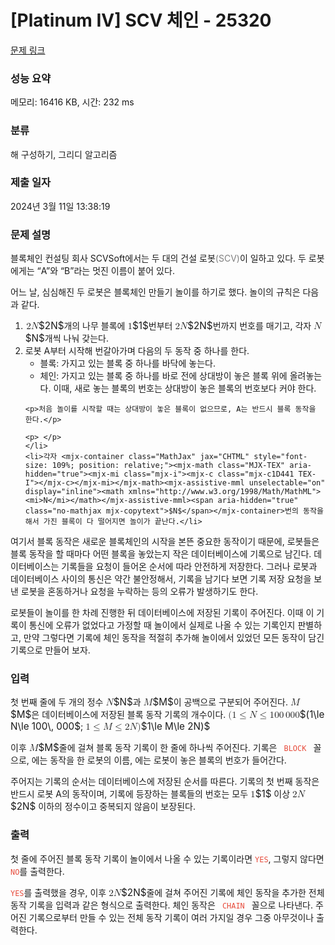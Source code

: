 # [Platinum IV] SCV 체인 - 25320 

[문제 링크](https://www.acmicpc.net/problem/25320) 

### 성능 요약

메모리: 16416 KB, 시간: 232 ms

### 분류

해 구성하기, 그리디 알고리즘

### 제출 일자

2024년 3월 11일 13:38:19

### 문제 설명

<p>블록체인 컨설팅 회사 SCVSoft에서는 두 대의 건설 로봇<span style="color: Gray">(SCV)</span>이 일하고 있다. 두 로봇에게는 “A”와 “B”라는 멋진 이름이 붙어 있다.</p>

<p>어느 날, 심심해진 두 로봇은 블록체인 만들기 놀이를 하기로 했다. 놀이의 규칙은 다음과 같다.</p>

<p> </p>

<ol>
	<li><mjx-container class="MathJax" jax="CHTML" style="font-size: 109%; position: relative;"> <mjx-math class="MJX-TEX" aria-hidden="true"><mjx-mn class="mjx-n"><mjx-c class="mjx-c32"></mjx-c></mjx-mn><mjx-mi class="mjx-i"><mjx-c class="mjx-c1D441 TEX-I"></mjx-c></mjx-mi></mjx-math><mjx-assistive-mml unselectable="on" display="inline"><math xmlns="http://www.w3.org/1998/Math/MathML"><mn>2</mn><mi>N</mi></math></mjx-assistive-mml><span aria-hidden="true" class="no-mathjax mjx-copytext">$2N$</span></mjx-container>개의 나무 블록에 <mjx-container class="MathJax" jax="CHTML" style="font-size: 109%; position: relative;"><mjx-math class="MJX-TEX" aria-hidden="true"><mjx-mn class="mjx-n"><mjx-c class="mjx-c31"></mjx-c></mjx-mn></mjx-math><mjx-assistive-mml unselectable="on" display="inline"><math xmlns="http://www.w3.org/1998/Math/MathML"><mn>1</mn></math></mjx-assistive-mml><span aria-hidden="true" class="no-mathjax mjx-copytext">$1$</span></mjx-container>번부터 <mjx-container class="MathJax" jax="CHTML" style="font-size: 109%; position: relative;"><mjx-math class="MJX-TEX" aria-hidden="true"><mjx-mn class="mjx-n"><mjx-c class="mjx-c32"></mjx-c></mjx-mn><mjx-mi class="mjx-i"><mjx-c class="mjx-c1D441 TEX-I"></mjx-c></mjx-mi></mjx-math><mjx-assistive-mml unselectable="on" display="inline"><math xmlns="http://www.w3.org/1998/Math/MathML"><mn>2</mn><mi>N</mi></math></mjx-assistive-mml><span aria-hidden="true" class="no-mathjax mjx-copytext">$2N$</span></mjx-container>번까지 번호를 매기고, 각자 <mjx-container class="MathJax" jax="CHTML" style="font-size: 109%; position: relative;"><mjx-math class="MJX-TEX" aria-hidden="true"><mjx-mi class="mjx-i"><mjx-c class="mjx-c1D441 TEX-I"></mjx-c></mjx-mi></mjx-math><mjx-assistive-mml unselectable="on" display="inline"><math xmlns="http://www.w3.org/1998/Math/MathML"><mi>N</mi></math></mjx-assistive-mml><span aria-hidden="true" class="no-mathjax mjx-copytext">$N$</span></mjx-container>개씩 나눠 갖는다.</li>
	<li>로봇 A부터 시작해 번갈아가며 다음의 두 동작 중 하나를 한다.
	<ul>
		<li>블록: 가지고 있는 블록 중 하나를 바닥에 놓는다.</li>
		<li>체인: 가지고 있는 블록 중 하나를 바로 전에 상대방이 놓은 블록 위에 올려놓는다. 이때, 새로 놓는 블록의 번호는 상대방이 놓은 블록의 번호보다 커야 한다.</li>
	</ul>

	<p>처음 놀이를 시작할 때는 상대방이 놓은 블록이 없으므로, A는 반드시 블록 동작을 한다.</p>

	<p> </p>
	</li>
	<li>각자 <mjx-container class="MathJax" jax="CHTML" style="font-size: 109%; position: relative;"><mjx-math class="MJX-TEX" aria-hidden="true"><mjx-mi class="mjx-i"><mjx-c class="mjx-c1D441 TEX-I"></mjx-c></mjx-mi></mjx-math><mjx-assistive-mml unselectable="on" display="inline"><math xmlns="http://www.w3.org/1998/Math/MathML"><mi>N</mi></math></mjx-assistive-mml><span aria-hidden="true" class="no-mathjax mjx-copytext">$N$</span></mjx-container>번의 동작을 해서 가진 블록이 다 떨어지면 놀이가 끝난다.</li>
</ol>

<p>여기서 블록 동작은 새로운 블록체인의 시작을 본뜬 중요한 동작이기 때문에, 로봇들은 블록 동작을 할 때마다 어떤 블록을 놓았는지 작은 데이터베이스에 기록으로 남긴다. 데이터베이스는 기록들을 요청이 들어온 순서에 따라 안전하게 저장한다. 그러나 로봇과 데이터베이스 사이의 통신은 약간 불안정해서, 기록을 남기다 보면 기록 저장 요청을 보낸 로봇을 혼동하거나 요청을 누락하는 등의 오류가 발생하기도 한다.</p>

<p>로봇들이 놀이를 한 차례 진행한 뒤 데이터베이스에 저장된 기록이 주어진다. 이때 이 기록이 통신에 오류가 없었다고 가정할 때 놀이에서 실제로 나올 수 있는 기록인지 판별하고, 만약 그렇다면 기록에 체인 동작을 적절히 추가해 놀이에서 있었던 모든 동작이 담긴 기록으로 만들어 보자.</p>

### 입력 

 <p>첫 번째 줄에 두 개의 정수 <mjx-container class="MathJax" jax="CHTML" style="font-size: 109%; position: relative;"><mjx-math class="MJX-TEX" aria-hidden="true"><mjx-mi class="mjx-i"><mjx-c class="mjx-c1D441 TEX-I"></mjx-c></mjx-mi></mjx-math><mjx-assistive-mml unselectable="on" display="inline"><math xmlns="http://www.w3.org/1998/Math/MathML"><mi>N</mi></math></mjx-assistive-mml><span aria-hidden="true" class="no-mathjax mjx-copytext">$N$</span></mjx-container>과 <mjx-container class="MathJax" jax="CHTML" style="font-size: 109%; position: relative;"><mjx-math class="MJX-TEX" aria-hidden="true"><mjx-mi class="mjx-i"><mjx-c class="mjx-c1D440 TEX-I"></mjx-c></mjx-mi></mjx-math><mjx-assistive-mml unselectable="on" display="inline"><math xmlns="http://www.w3.org/1998/Math/MathML"><mi>M</mi></math></mjx-assistive-mml><span aria-hidden="true" class="no-mathjax mjx-copytext">$M$</span></mjx-container>이 공백으로 구분되어 주어진다. <mjx-container class="MathJax" jax="CHTML" style="font-size: 109%; position: relative;"><mjx-math class="MJX-TEX" aria-hidden="true"><mjx-mi class="mjx-i"><mjx-c class="mjx-c1D440 TEX-I"></mjx-c></mjx-mi></mjx-math><mjx-assistive-mml unselectable="on" display="inline"><math xmlns="http://www.w3.org/1998/Math/MathML"><mi>M</mi></math></mjx-assistive-mml><span aria-hidden="true" class="no-mathjax mjx-copytext">$M$</span></mjx-container>은 데이터베이스에 저장된 블록 동작 기록의 개수이다. <mjx-container class="MathJax" jax="CHTML" style="font-size: 109%; position: relative;"><mjx-math class="MJX-TEX" aria-hidden="true"><mjx-mo class="mjx-n"><mjx-c class="mjx-c28"></mjx-c></mjx-mo><mjx-mn class="mjx-n"><mjx-c class="mjx-c31"></mjx-c></mjx-mn><mjx-mo class="mjx-n" space="4"><mjx-c class="mjx-c2264"></mjx-c></mjx-mo><mjx-mi class="mjx-i" space="4"><mjx-c class="mjx-c1D441 TEX-I"></mjx-c></mjx-mi><mjx-mo class="mjx-n" space="4"><mjx-c class="mjx-c2264"></mjx-c></mjx-mo><mjx-mn class="mjx-n" space="4"><mjx-c class="mjx-c31"></mjx-c><mjx-c class="mjx-c30"></mjx-c><mjx-c class="mjx-c30"></mjx-c></mjx-mn><mjx-mstyle><mjx-mspace style="width: 0.167em;"></mjx-mspace></mjx-mstyle><mjx-mn class="mjx-n"><mjx-c class="mjx-c30"></mjx-c><mjx-c class="mjx-c30"></mjx-c><mjx-c class="mjx-c30"></mjx-c></mjx-mn></mjx-math><mjx-assistive-mml unselectable="on" display="inline"><math xmlns="http://www.w3.org/1998/Math/MathML"><mo stretchy="false">(</mo><mn>1</mn><mo>≤</mo><mi>N</mi><mo>≤</mo><mn>100</mn><mstyle scriptlevel="0"><mspace width="0.167em"></mspace></mstyle><mn>000</mn></math></mjx-assistive-mml><span aria-hidden="true" class="no-mathjax mjx-copytext">$(1\le N\le 100\, 000$</span></mjx-container>; <mjx-container class="MathJax" jax="CHTML" style="font-size: 109%; position: relative;"><mjx-math class="MJX-TEX" aria-hidden="true"><mjx-mn class="mjx-n"><mjx-c class="mjx-c31"></mjx-c></mjx-mn><mjx-mo class="mjx-n" space="4"><mjx-c class="mjx-c2264"></mjx-c></mjx-mo><mjx-mi class="mjx-i" space="4"><mjx-c class="mjx-c1D440 TEX-I"></mjx-c></mjx-mi><mjx-mo class="mjx-n" space="4"><mjx-c class="mjx-c2264"></mjx-c></mjx-mo><mjx-mn class="mjx-n" space="4"><mjx-c class="mjx-c32"></mjx-c></mjx-mn><mjx-mi class="mjx-i"><mjx-c class="mjx-c1D441 TEX-I"></mjx-c></mjx-mi><mjx-mo class="mjx-n"><mjx-c class="mjx-c29"></mjx-c></mjx-mo></mjx-math><mjx-assistive-mml unselectable="on" display="inline"><math xmlns="http://www.w3.org/1998/Math/MathML"><mn>1</mn><mo>≤</mo><mi>M</mi><mo>≤</mo><mn>2</mn><mi>N</mi><mo stretchy="false">)</mo></math></mjx-assistive-mml><span aria-hidden="true" class="no-mathjax mjx-copytext">$1\le M\le 2N)$</span> </mjx-container></p>

<p>이후 <mjx-container class="MathJax" jax="CHTML" style="font-size: 109%; position: relative;"><mjx-math class="MJX-TEX" aria-hidden="true"><mjx-mi class="mjx-i"><mjx-c class="mjx-c1D440 TEX-I"></mjx-c></mjx-mi></mjx-math><mjx-assistive-mml unselectable="on" display="inline"><math xmlns="http://www.w3.org/1998/Math/MathML"><mi>M</mi></math></mjx-assistive-mml><span aria-hidden="true" class="no-mathjax mjx-copytext">$M$</span></mjx-container>줄에 걸쳐 블록 동작 기록이 한 줄에 하나씩 주어진다. 기록은 <span style="color:#e74c3c;"><code><robot> BLOCK <number></code></span> 꼴으로, <span style="color:#e74c3c;"><code><robot></code></span>에는 동작을 한 로봇의 이름, <span style="color:#e74c3c;"><code><number></code></span>에는 로봇이 놓은 블록의 번호가 들어간다.</p>

<p>주어지는 기록의 순서는 데이터베이스에 저장된 순서를 따른다. 기록의 첫 번째 동작은 반드시 로봇 A의 동작이며, 기록에 등장하는 블록들의 번호는 모두 <mjx-container class="MathJax" jax="CHTML" style="font-size: 109%; position: relative;"><mjx-math class="MJX-TEX" aria-hidden="true"><mjx-mn class="mjx-n"><mjx-c class="mjx-c31"></mjx-c></mjx-mn></mjx-math><mjx-assistive-mml unselectable="on" display="inline"><math xmlns="http://www.w3.org/1998/Math/MathML"><mn>1</mn></math></mjx-assistive-mml><span aria-hidden="true" class="no-mathjax mjx-copytext">$1$</span></mjx-container> 이상 <mjx-container class="MathJax" jax="CHTML" style="font-size: 109%; position: relative;"><mjx-math class="MJX-TEX" aria-hidden="true"><mjx-mn class="mjx-n"><mjx-c class="mjx-c32"></mjx-c></mjx-mn><mjx-mi class="mjx-i"><mjx-c class="mjx-c1D441 TEX-I"></mjx-c></mjx-mi></mjx-math><mjx-assistive-mml unselectable="on" display="inline"><math xmlns="http://www.w3.org/1998/Math/MathML"><mn>2</mn><mi>N</mi></math></mjx-assistive-mml><span aria-hidden="true" class="no-mathjax mjx-copytext">$2N$</span></mjx-container> 이하의 정수이고 중복되지 않음이 보장된다.</p>

### 출력 

 <p>첫 줄에 주어진 블록 동작 기록이 놀이에서 나올 수 있는 기록이라면 <span style="color:#e74c3c;"><code>YES</code></span>, 그렇지 않다면 <span style="color:#e74c3c;"><code>NO</code></span>를 출력한다.</p>

<p><span style="color:#e74c3c;"><code>YES</code></span>를 출력했을 경우, 이후 <mjx-container class="MathJax" jax="CHTML" style="font-size: 109%; position: relative;"><mjx-math class="MJX-TEX" aria-hidden="true"><mjx-mn class="mjx-n"><mjx-c class="mjx-c32"></mjx-c></mjx-mn><mjx-mi class="mjx-i"><mjx-c class="mjx-c1D441 TEX-I"></mjx-c></mjx-mi></mjx-math><mjx-assistive-mml unselectable="on" display="inline"><math xmlns="http://www.w3.org/1998/Math/MathML"><mn>2</mn><mi>N</mi></math></mjx-assistive-mml><span aria-hidden="true" class="no-mathjax mjx-copytext">$2N$</span></mjx-container>줄에 걸쳐 주어진 기록에 체인 동작을 추가한 전체 동작 기록을 입력과 같은 형식으로 출력한다. 체인 동작은 <span style="color:#e74c3c;"><code><robot> CHAIN <number></code></span> 꼴으로 나타낸다. 주어진 기록으로부터 만들 수 있는 전체 동작 기록이 여러 가지일 경우 그중 아무것이나 출력한다.</p>

